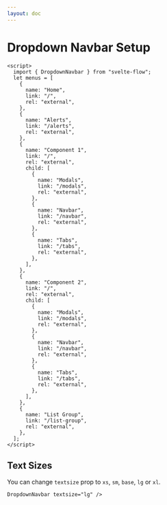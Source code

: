 ```yaml
---
layout: doc
---
```


<script>
  import { DropdownNavbar } from "svelte-flow";
</script>

<h1 class="text-3xl w-full dark:text-white">Dropdown Navbar Setup</h1>


```svelte
<script>
  import { DropdownNavbar } from "svelte-flow";
  let menus = [
    {
      name: "Home",
      link: "/",
      rel: "external",
    },
    {
      name: "Alerts",
      link: "/alerts",
      rel: "external",
    },
    {
      name: "Component 1",
      link: "/",
      rel: "external",
      child: [
        {
          name: "Modals",
          link: "/modals",
          rel: "external",
        },
        {
          name: "Navbar",
          link: "/navbar",
          rel: "external",
        },
        {
          name: "Tabs",
          link: "/tabs",
          rel: "external",
        },
      ],
    },
    {
      name: "Component 2",
      link: "/",
      rel: "external",
      child: [
        {
          name: "Modals",
          link: "/modals",
          rel: "external",
        },
        {
          name: "Navbar",
          link: "/navbar",
          rel: "external",
        },
        {
          name: "Tabs",
          link: "/tabs",
          rel: "external",
        },
      ],
    },
    {
      name: "List Group",
      link: "/list-group",
      rel: "external",
    },
  ];
</script>
```

<h2 class="text-lg mt-8 dark:text-white">Text Sizes</h2>

You can change `textsize` prop to `xs`, `sm`, `base`, `lg` or `xl`.

```svelte
DropdownNavbar textsize="lg" />
```

<DrowdownNavbar textsize="lg" />


